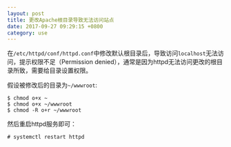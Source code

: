 ```yaml
---
layout: post
title: 更改Apache根目录导致无法访问站点
date: 2017-09-27 09:29:15 +0800
category: use
---
```


在`/etc/httpd/conf/httpd.conf`中修改默认根目录后，导致访问`localhost`无法访问，提示权限不足（Permission denied），通常是因为httpd无法访问更改的根目录所致，需要给目录设置权限。

假设被修改后的目录为`~/wwwroot`:

```
$ chmod o+x ~
$ chmod o+x ~/wwwroot
$ chmod -R o+r ~/wwwroot
```

然后重启httpd服务即可：

```
# systemctl restart httpd
```